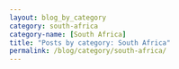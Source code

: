 ```yaml
---
layout: blog_by_category
category: south-africa
category-name: [South Africa]
title: "Posts by category: South Africa"
permalink: /blog/category/south-africa/
---
```

